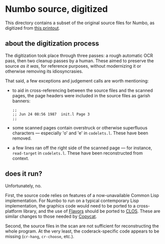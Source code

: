 # Numbo source, digitized

This directory contains a subset of the original source files for Numbo,
as digitized from [this printout](../numbo.Daniel.Defays.1987.pdf).

## about the digitization process

The digitization took place through three passes: a rough automatic OCR
pass, then two cleanup passes by a human. These aimed to preserve the
source *as it was*, for reference purposes, without modernizing it or
otherwise removing its idiosyncrasies.

That said, a few exceptions and judgement calls are worth mentioning:

-   to aid in cross-referencing between the source files and the scanned
    pages, the page headers were included in the source files as garish
    banners:

    ``` {.lisp}
    ;;
    ;; Jun 24 08:56 1987  init.l Page 3
    ;;
    ```

-   some scanned pages contain overstruck or otherwise superfluous
    characters — especially 'o' and 'e' in `codelets.l`. These have
    been removed.

-   a few lines ran off the right side of the scanned page — for
    instance, `read-target` in `codelets.l`. These have been
    reconstructed from context.

## does it run?

Unfortunately, no.

First, the source code relies on features of a now-unavailable Common
Lisp implementation. For Numbo to run on a typical contemporary Lisp
implementation, the graphics code would need to be ported to a
cross-platform library, and the use of
[Flavors](https://en.wikipedia.org/wiki/Flavors_(programming_language))
should be ported to
[CLOS](https://en.wikipedia.org/wiki/Common_Lisp_Object_System). These
are similar changes to those needed by
[Copycat](https://melaniemitchell.me/ExplorationsContent/how-to-get-copycat.html).

Second, the source files in the scan are not sufficient for
reconstructing the whole program. At the very least, the
coderack-specific code appears to be missing (`cr-hang`, `cr-choose`,
etc.).
